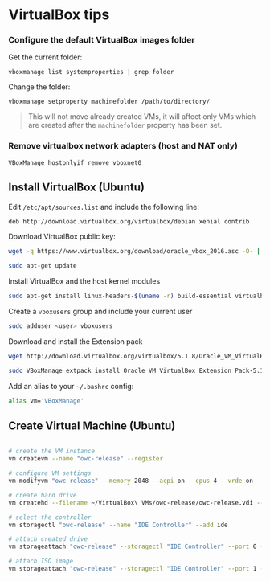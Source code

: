 # VirtualBox tips

### Configure the default VirtualBox images folder

Get the current folder: 

```
vboxmanage list systemproperties | grep folder
```

Change the folder: 

```
vboxmanage setproperty machinefolder /path/to/directory/
```
> This will not move already created VMs, it will affect only VMs which are created after the `machinefolder` property has been set.

### Remove virtualbox network adapters (host and NAT only)

```
VBoxManage hostonlyif remove vboxnet0
```

## Install VirtualBox (Ubuntu)

Edit ```/etc/apt/sources.list``` and include the following line:

```bash
deb http://download.virtualbox.org/virtualbox/debian xenial contrib
```

Download VirtualBox public key:

```bash
wget -q https://www.virtualbox.org/download/oracle_vbox_2016.asc -O- | sudo apt-key add -
```

```bash
sudo apt-get update
```

Install VirtualBox and the host kernel modules 

```bash
sudo apt-get install linux-headers-$(uname -r) build-essential virtualbox-5.1 dkms
```

Create a ```vboxusers``` group and include your current user <user>

```bash
sudo adduser <user> vboxusers
```

Download and install the Extension pack

```bash
wget http://download.virtualbox.org/virtualbox/5.1.8/Oracle_VM_VirtualBox_Extension_Pack-5.1.8-111374.vbox-extpack
```

```bash
sudo VBoxManage extpack install Oracle_VM_VirtualBox_Extension_Pack-5.1.8-111374.vbox-extpack
```

Add an alias to your ```~/.bashrc``` config:

```bash
alias vm='VBoxManage'
```

## Create Virtual Machine (Ubuntu)


```bash

# create the VM instance
vm createvm --name "owc-release" --register

# configure VM settings
vm modifyvm "owc-release" --memory 2048 --acpi on --cpus 4 --vrde on --boot1 dvd --nic1 bridged --bridgeadapter1 eno1 --cableconnected1 on

# create hard drive
vm createhd --filename ~/VirtualBox\ VMs/owc-release/owc-release.vdi --size 20000

# select the controller
vm storagectl "owc-release" --name "IDE Controller" --add ide

# attach created drive
vm storageattach "owc-release" --storagectl "IDE Controller" --port 0 --device 0 --type hdd --medium ~/VirtualBox\ VMs/owc-release/owc-release.vdi

# attach ISO image
vm storageattach "owc-release" --storagectl "IDE Controller" --port 1 --device 0 --type dvddrive --medium ~/ubuntu-16.04.1-server-amd64.iso

```
